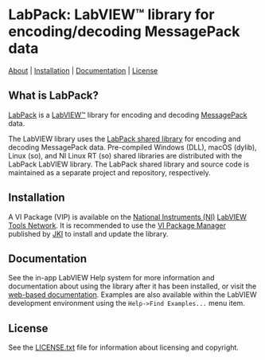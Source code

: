 # LabPack: LabVIEW&trade; library for encoding/decoding MessagePack data

[About](#what-is-labpack) | [Installation](#installation) | [Documentation](#documentation) | [License](#license)

## What is LabPack?

[LabPack](http://sine.ni.com/nips/cds/view/p/lang/en/nid/215388) is a [LabVIEW&trade;](http://www.ni.com/labview) library for encoding and decoding [MessagePack](http://msgpack.org) data. 

The LabVIEW library uses the [LabPack shared library](https://github.com/fieldrndservices/labpack) for encoding and decoding MessagePack data. Pre-compiled Windows (DLL), macOS (dylib), Linux (so), and NI Linux RT (so) shared libraries are distributed with the LabPack LabVIEW library. The LabPack shared library and source code is maintained as a separate project and repository, respectively.

## Installation

A VI Package (VIP) is available on the [National Instruments (NI)](http://www.ni.com) [LabVIEW Tools Network](http://www.ni.com/labview-tools-network/). It is recommended to use the [VI Package Manager](https://vipm.jki.net/) published by [JKI](http://jki.net/) to install and update the library.

## Documentation

See the in-app LabVIEW Help system for more information and documentation about using the library after it has been installed, or visit the [web-based documentation](https://help.fieldrndservices.com/labpack). Examples are also available within the LabVIEW development environment using the `Help->Find Examples...` menu item.

## License

See the [LICENSE.txt](https://github.com/fieldrndservices/logger/blob/master/docs/LICENSE.txt) file for information about licensing and copyright.

